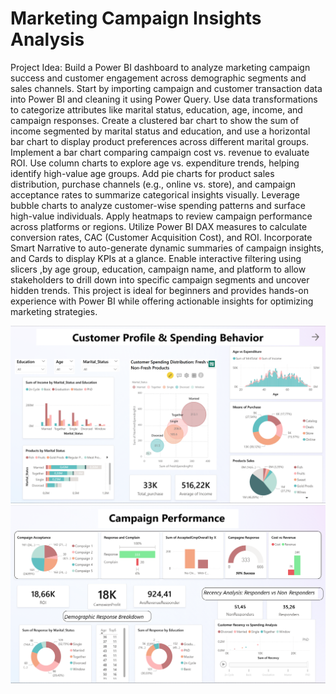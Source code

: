 # Marketing Campaign Insights Analysis 

Project Idea: Build a Power BI dashboard to analyze marketing campaign success and customer engagement across demographic segments and sales channels. Start by importing campaign and customer transaction data into Power BI and cleaning it using Power Query. Use data transformations to categorize attributes like marital status, education, age, income, and campaign responses. Create a clustered bar chart to show the sum of income segmented by marital status and education, and use a horizontal bar chart to display product preferences across different marital groups. Implement a bar chart comparing campaign cost vs. revenue to evaluate ROI. Use column charts to explore age vs. expenditure trends, helping identify high-value age groups. Add pie charts for product sales distribution, purchase channels (e.g., online vs. store), and campaign acceptance rates to summarize categorical insights visually. Leverage bubble charts to analyze customer-wise spending patterns and surface high-value individuals. Apply heatmaps to review campaign performance across platforms or regions. Utilize Power BI DAX measures to calculate conversion rates, CAC (Customer Acquisition Cost), and ROI. Incorporate Smart Narrative to auto-generate dynamic summaries of campaign insights, and Cards to display KPIs at a glance. Enable interactive filtering using slicers ,by age group, education, campaign name, and platform to allow stakeholders to drill down into specific campaign segments and uncover hidden trends. This project is ideal for beginners and provides hands-on experience with Power BI while offering actionable insights for optimizing marketing strategies.


![Dashboard Preview](./Images/D1.PNG)
![Campaign Performance](./Images/D2.PNG)
